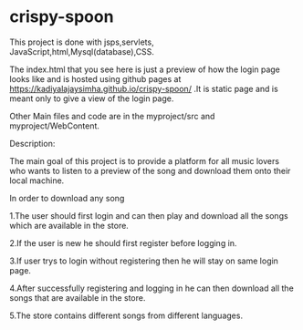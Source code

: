 # crispy-spoon

This project is done with jsps,servlets, JavaScript,html,Mysql(database),CSS.

The index.html that you see here is just a preview of how the login page looks like and is 
hosted using github pages at https://kadiyalajaysimha.github.io/crispy-spoon/ .It is static page
and is meant only to give a view of the login page.

Other Main files and code are in the myproject/src and myproject/WebContent.

Description:

The main goal of this project is to provide a platform for all music lovers who wants to listen to a preview
of the song and download them onto their local machine.

In order to download any song

1.The user should first login and can then play and download all the songs which are available in the store.

2.If the user is new he should first register before logging in.

3.If user trys to login without registering then he will stay on same login page.

4.After successfully registering and logging in he can then download all the songs that are available in the store.

5.The store contains different songs from different languages.
